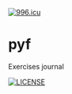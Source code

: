 [![996.icu](https://img.shields.io/badge/link-996.icu-red.svg)](https://996.icu)

# pyf

Exercises journal


[![LICENSE](https://img.shields.io/badge/license-Anti%20996-blue.svg)](https://github.com/996icu/996.ICU/blob/master/LICENSE)
